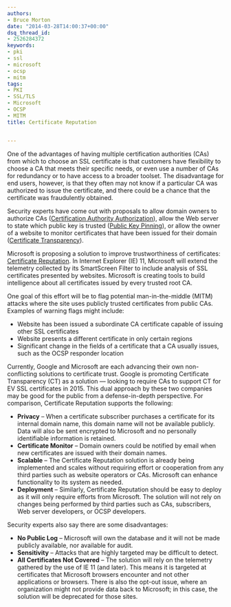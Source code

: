 ```yaml
---
authors:
- Bruce Morton
date: "2014-03-28T14:00:37+00:00"
dsq_thread_id:
- 2526284372
keywords:
- pki
- ssl
- microsoft
- ocsp
- mitm
tags:
- PKI
- SSL/TLS
- Microsoft
- OCSP
- MITM
title: Certificate Reputation


---
```

One of the advantages of having multiple certification authorities (CAs) from which to choose an SSL certificate is that customers have flexibility to choose a CA that meets their specific needs, or even use a number of CAs for redundancy or to have access to a broader toolset. The disadvantage for end users, however, is that they often may not know if a particular CA was authorized to issue the certificate, and there could be a chance that the certificate was fraudulently obtained.

Security experts have come out with proposals to allow domain owners to authorize CAs ([Certification Authority Authorization][1]), allow the Web server to state which public key is trusted ([Public Key Pinning][2]), or allow the owner of a website to monitor certificates that have been issued for their domain ([Certificate Transparency][3]).

Microsoft is proposing a solution to improve trustworthiness of certificates: [Certificate Reputation][4]. In Internet Explorer (IE) 11, Microsoft will extend the telemetry collected by its SmartScreen Filter to include analysis of SSL certificates presented by websites. Microsoft is creating tools to build intelligence about all certificates issued by every trusted root CA.

One goal of this effort will be to flag potential man-in-the-middle (MITM) attacks where the site uses publicly trusted certificates from public CAs. Examples of warning flags might include:

  * Website has been issued a subordinate CA certificate capable of issuing other SSL certificates
  * Website presents a different certificate in only certain regions
  * Significant change in the fields of a certificate that a CA usually issues, such as the OCSP responder location

Currently, Google and Microsoft are each advancing their own non-conflicting solutions to certificate trust. Google is promoting Certificate Transparency (CT) as a solution — looking to require CAs to support CT for EV SSL certificates in 2015. This dual approach by these two companies may be good for the public from a defense-in-depth perspective. For comparison, Certificate Reputation supports the following:

  * **Privacy** – When a certificate subscriber purchases a certificate for its internal domain name, this domain name will not be available publicly. Data will also be sent encrypted to Microsoft and no personally identifiable information is retained.
  * **Certificate Monitor** – Domain owners could be notified by email when new certificates are issued with their domain names.
  * **Scalable** – The Certificate Reputation solution is already being implemented and scales without requiring effort or cooperation from any third parties such as website operators or CAs. Microsoft can enhance functionality to its system as needed. 
  * **Deployment** – Similarly, Certificate Reputation should be easy to deploy as it will only require efforts from Microsoft. The solution will not rely on changes being performed by third parties such as CAs, subscribers, Web server developers, or OCSP developers.

Security experts also say there are some disadvantages:

  * **No Public Log** – Microsoft will own the database and it will not be made publicly available, nor available for audit.
  * **Sensitivity** – Attacks that are highly targeted may be difficult to detect.
  * **All Certificates Not Covered** – The solution will rely on the telemetry gathered by the use of IE 11 (and later). This means it is targeted at certificates that Microsoft browsers encounter and not other applications or browsers. There is also the opt-out issue, where an organization might not provide data back to Microsoft; in this case, the solution will be deprecated for those sites.

 [1]: https://casecurity.org/2013/09/25/what-is-certification-authority-authorization/
 [2]: https://casecurity.org/2013/08/28/public-key-pinning/
 [3]: https://casecurity.org/2013/09/09/what-is-certificate-transparency-and-how-does-it-propose-to-establish-certificate-validity/
 [4]: https://blogs.technet.com/b/pki/archive/2014/02/22/a-novel-method-in-ie11-for-dealing-with-fraudulent-digital-certificates.aspx